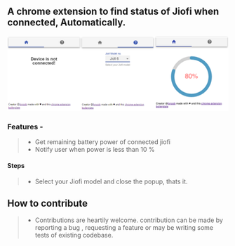 ## A chrome extension to find status of Jiofi when connected, Automatically.
[![jiofi ext](https://github.com/fxnoob/jiofi-stats-chrome-extension/raw/master/view.png)](#features)

### Features -
> * Get remaining battery power of connected jiofi 
> * Notify user when power is less than 10 %

#### Steps 

> * Select your Jiofi model and close the popup, thats it.

## How to contribute 

> * Contributions are heartily welcome. contribution can be made by reporting a bug , requesting a feature or may be writing some tests of existing codebase.
